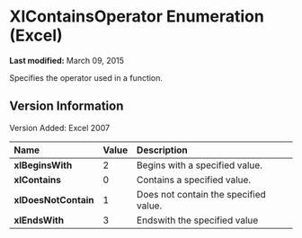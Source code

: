 
# XlContainsOperator Enumeration (Excel)

 **Last modified:** March 09, 2015

Specifies the operator used in a function.

## Version Information

Version Added: Excel 2007 



|**Name**|**Value**|**Description**|
|:-----|:-----|:-----|
| **xlBeginsWith**|2|Begins with a specified value.|
| **xlContains**|0|Contains a specified value.|
| **xlDoesNotContain**|1|Does not contain the specified value.|
| **xlEndsWith**|3|Endswith the specified value|
